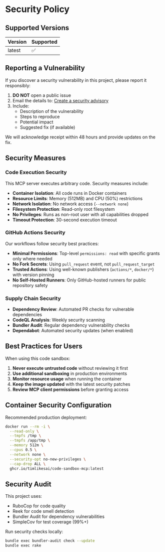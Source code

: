 # Security Policy

## Supported Versions

| Version | Supported          |
| ------- | ------------------ |
| latest  | :white_check_mark: |

## Reporting a Vulnerability

If you discover a security vulnerability in this project, please report it responsibly:

1. **DO NOT** open a public issue
2. Email the details to: [Create a security advisory](https://github.com/timlikesai/code-sandbox-mcp/security/advisories/new)
3. Include:
   - Description of the vulnerability
   - Steps to reproduce
   - Potential impact
   - Suggested fix (if available)

We will acknowledge receipt within 48 hours and provide updates on the fix.

## Security Measures

### Code Execution Security

This MCP server executes arbitrary code. Security measures include:

- **Container Isolation**: All code runs in Docker containers
- **Resource Limits**: Memory (512MB) and CPU (50%) restrictions
- **Network Isolation**: No network access (`--network none`)
- **Filesystem Protection**: Read-only root filesystem
- **No Privileges**: Runs as non-root user with all capabilities dropped
- **Timeout Protection**: 30-second execution timeout

### GitHub Actions Security

Our workflows follow security best practices:

- **Minimal Permissions**: Top-level `permissions: read` with specific grants only where needed
- **No Fork Secrets**: Using `pull_request` event, not `pull_request_target`
- **Trusted Actions**: Using well-known publishers (`actions/*`, `docker/*`) with version pinning
- **No Self-Hosted Runners**: Only GitHub-hosted runners for public repository safety

### Supply Chain Security

- **Dependency Review**: Automated PR checks for vulnerable dependencies
- **CodeQL Analysis**: Weekly security scanning
- **Bundler Audit**: Regular dependency vulnerability checks
- **Dependabot**: Automated security updates (when enabled)

## Best Practices for Users

When using this code sandbox:

1. **Never execute untrusted code** without reviewing it first
2. **Use additional sandboxing** in production environments
3. **Monitor resource usage** when running the container
4. **Keep the image updated** with the latest security patches
5. **Review MCP client permissions** before granting access

## Container Security Configuration

Recommended production deployment:

```bash
docker run --rm -i \
  --read-only \
  --tmpfs /tmp \
  --tmpfs /app/tmp \
  --memory 512m \
  --cpus 0.5 \
  --network none \
  --security-opt no-new-privileges \
  --cap-drop ALL \
  ghcr.io/timlikesai/code-sandbox-mcp:latest
```

## Security Audit

This project uses:
- RuboCop for code quality
- Reek for code smell detection
- Bundler Audit for dependency vulnerabilities
- SimpleCov for test coverage (99%+)

Run security checks locally:
```bash
bundle exec bundler-audit check --update
bundle exec rake
```
